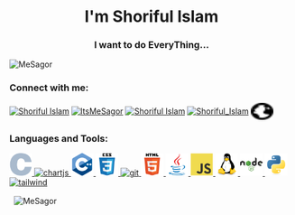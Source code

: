<h1 align="center">I'm Shoriful Islam</h1>
<h3 align="center">I want to do EveryThing...</h3>

<p align="left"> 
  <img src="https://komarev.com/ghpvc/?username=MeSagor&label=Profile%20views&color=0e75b6&style=flat" alt="MeSagor" /> 
</p>

### Connect with me:

<p align="left">
  <a href="https://www.facebook.com/me.ssagor" target="blank"><img align="center" src="https://cdn.jsdelivr.net/npm/simple-icons@4.13.0/icons/facebook.svg" alt="Shoriful Islam" height="30" width="40" /></a>
 <a href="https://twitter.com/ItsMeSagor" target="blank"><img align="center" src="https://cdn.jsdelivr.net/npm/simple-icons@4.13.0/icons/twitter.svg" alt="ItsMeSagor" height="30" width="40" /></a>
 <a href="https://www.linkedin.com/in/shoriful-islam-3940411bb/" target="blank"><img align="center" src="https://cdn.jsdelivr.net/npm/simple-icons@4.13.0/icons/linkedin.svg" alt="Shoriful Islam" height="30" width="40" /></a>
 <a href="https://codeforces.com/profile/Shoriful_Islam" target="blank"><img align="center" src="https://cdn.jsdelivr.net/npm/simple-icons@4.13.0/icons/codeforces.svg" alt="Shoriful_Islam" height="30" width="40" /></a>
  <a href="https://mesagor.github.io/MyWebsite/" target="blank"><img align="center" src="https://raw.githubusercontent.com/iconic/open-iconic/master/svg/globe.svg" alt="Shoriful Islam" height="30" width="40" /></a>
 </p>


### Languages and Tools:

<p align="left"> <a href="https://www.cprogramming.com/" target="_blank"> <img src="https://raw.githubusercontent.com/devicons/devicon/master/icons/c/c-original.svg" alt="c" width="40" height="40"/> </a> <a href="https://www.chartjs.org" target="_blank"> <img src="https://www.chartjs.org/media/logo-title.svg" alt="chartjs" width="40" height="40"/> </a> <a href="https://www.w3schools.com/cpp/" target="_blank"> <img src="https://raw.githubusercontent.com/devicons/devicon/master/icons/cplusplus/cplusplus-original.svg" alt="cplusplus" width="40" height="40"/> </a> <a href="https://www.w3schools.com/css/" target="_blank"> <img src="https://raw.githubusercontent.com/devicons/devicon/master/icons/css3/css3-original-wordmark.svg" alt="css3" width="40" height="40"/> </a> <a href="https://git-scm.com/" target="_blank"> <img src="https://www.vectorlogo.zone/logos/git-scm/git-scm-icon.svg" alt="git" width="40" height="40"/> </a> <a href="https://www.w3.org/html/" target="_blank"> <img src="https://raw.githubusercontent.com/devicons/devicon/master/icons/html5/html5-original-wordmark.svg" alt="html5" width="40" height="40"/> </a> <a href="https://www.java.com" target="_blank"> <img src="https://raw.githubusercontent.com/devicons/devicon/master/icons/java/java-original.svg" alt="java" width="40" height="40"/> </a> <a href="https://developer.mozilla.org/en-US/docs/Web/JavaScript" target="_blank"> <img src="https://raw.githubusercontent.com/devicons/devicon/master/icons/javascript/javascript-original.svg" alt="javascript" width="40" height="40"/> </a> <a href="https://www.linux.org/" target="_blank"> <img src="https://raw.githubusercontent.com/devicons/devicon/master/icons/linux/linux-original.svg" alt="linux" width="40" height="40"/> </a> <a href="https://nodejs.org" target="_blank"> <img src="https://raw.githubusercontent.com/devicons/devicon/master/icons/nodejs/nodejs-original-wordmark.svg" alt="nodejs" width="40" height="40"/> </a> <a href="https://www.python.org" target="_blank"> <img src="https://raw.githubusercontent.com/devicons/devicon/master/icons/python/python-original.svg" alt="python" width="40" height="40"/> </a> <a href="https://tailwindcss.com/" target="_blank"> <img src="https://www.vectorlogo.zone/logos/tailwindcss/tailwindcss-icon.svg" alt="tailwind" width="40" height="40"/> </a> </p>

 <p>&nbsp;
   <img align="center" src="https://github-readme-stats.vercel.app/api?username=MeSagor&show_icons=true&locale=en" alt="MeSagor" />
 </p>

